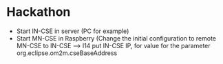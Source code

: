 # Hackathon

- Start IN-CSE in server (PC for example)
- Start MN-CSE in Raspberry (Change the initial configuration to remote MN-CSE to IN-CSE --> l14 put IN-CSE IP, for value for the parameter org.eclipse.om2m.cseBaseAddress
